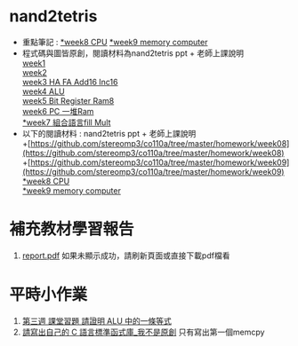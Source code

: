 # nand2tetris
* 重點筆記 : [*week8 CPU](https://github.com/iwantall2333/co110a/blob/master/hw/week8/read.md) [*week9 memory computer](https://github.com/ccccourse/co110a/issues/13)
* 程式碼與圖皆原創，閱讀材料為nand2tetris ppt + 老師上課說明  
[week1](https://github.com/iwantall2333/co110a/blob/master/hw/week1/week1.md)  
[week2](https://iwantall2333.github.io/co110a/hw/week2/hw.html)  
[week3 HA FA Add16 Inc16](https://github.com/iwantall2333/co110a/tree/master/hw/week3)  
[week4 ALU ](https://github.com/iwantall2333/co110a/blob/master/hw/week4/readme.md)  
[week5 Bit Register Ram8](https://github.com/iwantall2333/co110a/tree/master/hw/week5)  
[week6 PC 一堆Ram](https://github.com/iwantall2333/co110a/tree/master/hw/week6)  
[*week7 組合語言fill Mult](https://github.com/iwantall2333/co110a/blob/master/hw/week7/readmd.md)  
* 以下的閱讀材料 : nand2tetris ppt + 老師上課說明  
+[https://github.com/stereomp3/co110a/tree/master/homework/week08](https://github.com/stereomp3/co110a/tree/master/homework/week08)  
+[https://github.com/stereomp3/co110a/tree/master/homework/week09](https://github.com/stereomp3/co110a/tree/master/homework/week09)  
[*week8 CPU](https://github.com/iwantall2333/co110a/blob/master/hw/week8/read.md)  
[*week9 memory computer](https://github.com/ccccourse/co110a/issues/13)  
# 補充教材學習報告
1. [report.pdf](https://github.com/iwantall2333/co110a/blob/master/hw/RISCVreport/RISC_V%E8%99%95%E7%90%86%E5%99%A8.pdf)
如果未顯示成功，請刷新頁面或直接下載pdf檔看
# 平時小作業 
1. [第三週 課堂習題 請證明 ALU 中的一條等式](https://github.com/ccccourse/co110a/issues/16#issuecomment-930729213)
2. [請寫出自己的 C 語言標準函式庫_我不是原創](https://github.com/iwantall2333/co110a/tree/master/hw/Clibc)
只有寫出第一個memcpy


